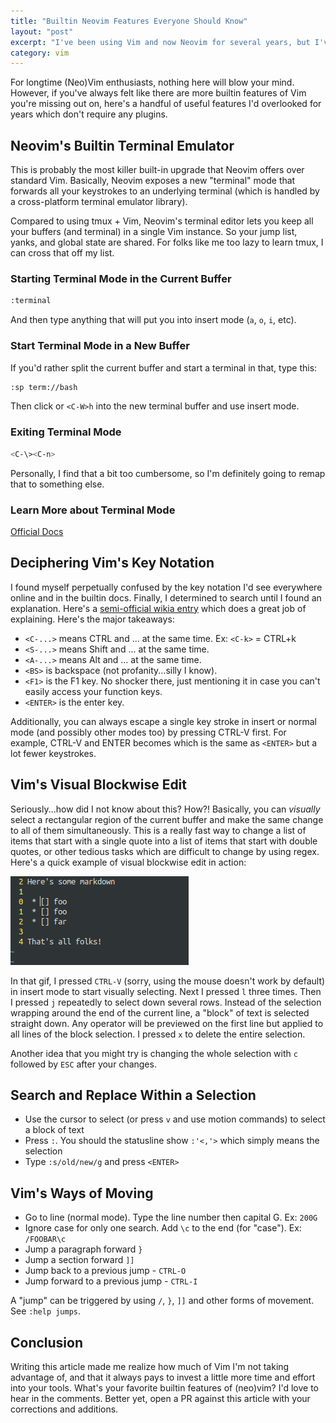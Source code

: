 ```yaml
---
title: "Builtin Neovim Features Everyone Should Know"
layout: "post"
excerpt: "I've been using Vim and now Neovim for several years, but I've never felt like I was taking full advantage of even the basic feature set. Here's my attempt to learn and record some really useful features of (neo)Vim that I should have picked up ages ago."
category: vim
---
```


For longtime (Neo)Vim enthusiasts, nothing here will blow your mind. However, if you've always felt like there are more builtin features of Vim you're missing out on, here's a handful of useful features I'd overlooked for years which don't require any plugins.

## Neovim's Builtin Terminal Emulator

This is probably the most killer built-in upgrade that Neovim offers over standard Vim. Basically, Neovim exposes a new "terminal" mode that forwards all your keystrokes to an underlying terminal (which is handled by a cross-platform terminal emulator library).

Compared to using tmux + Vim, Neovim's terminal editor lets you keep all your buffers (and terminal) in a single Vim instance. So your jump list, yanks, and global state are shared. For folks like me too lazy to learn tmux, I can cross that off my list.

### Starting Terminal Mode in the Current Buffer

```sh
:terminal
```

And then type anything that will put you into insert mode (`a`, `o`, `i`, etc).

### Start Terminal Mode in a New Buffer

If you'd rather split the current buffer and start a terminal in that, type this:

```sh
:sp term://bash
```

Then click or `<C-W>h` into the new terminal buffer and use insert mode.

### Exiting Terminal Mode

```sh
<C-\><C-n>
```

Personally, I find that a bit too cumbersome, so I'm definitely going to remap that to something else.

### Learn More about Terminal Mode

[Official Docs](https://neovim.io/doc/user/nvim_terminal_emulator.html)

## Deciphering Vim's Key Notation

I found myself perpetually confused by the key notation I'd see everywhere online and in the builtin docs. Finally, I determined to search until I found an explanation. Here's a [semi-official wikia entry](http://vim.wikia.com/wiki/Mapping_keys_in_Vim_-_Tutorial_(Part_2)#Key_notation) which does a great job of explaining. Here's the major takeaways:

 * `<C-...>` means CTRL and ... at the same time. Ex: `<C-k>` = CTRL+k
 * `<S-...>` means Shift and ... at the same time.
 * `<A-...>` means Alt and ... at the same time.
 * `<BS>` is backspace (not profanity...silly I know).
 * `<F1>` is the F1 key. No shocker there, just mentioning it in case you can't easily access your function keys.
 * `<ENTER>` is the enter key.

Additionally, you can always escape a single key stroke in insert or normal mode (and possibly other modes too) by pressing CTRL-V first. For example, CTRL-V and ENTER becomes 
 which is the same as `<ENTER>` but a lot fewer keystrokes.

## Vim's Visual Blockwise Edit

Seriously...how did I not know about this? How?! Basically, you can _visually_ select a rectangular region of the current buffer and make the same change to all of them simultaneously. This is a really fast way to change a list of items that start with a single quote into a list of items that start with double quotes, or other tedious tasks which are difficult to change by using regex. Here's a quick example of visual blockwise edit in action:

![Visual blockwise edit in vim](/img/2016/vim-blockwise-edit.gif)

In that gif, I pressed `CTRL-V` (sorry, using the mouse doesn't work by default) in insert mode to start visually selecting. Next I pressed `l` three times. Then I pressed `j` repeatedly to select down several rows. Instead of the selection wrapping around the end of the current line, a "block" of text is selected straight down. Any operator will be previewed on the first line but applied to all lines of the block selection. I pressed `x` to delete the entire selection.

Another idea that you might try is changing the whole selection with `c` followed by `ESC` after your changes.

## Search and Replace Within a Selection

 * Use the cursor to select (or press `v` and use motion commands) to select a block of text
 * Press `:`. You should the statusline show `:'<,'>` which simply means the selection
 * Type `:s/old/new/g` and press `<ENTER>`

## Vim's Ways of Moving

 * Go to line (normal mode). Type the line number then capital G. Ex: `200G`
 * Ignore case for only one search. Add `\c` to the end (for "case"). Ex: `/FOOBAR\c`
 * Jump a paragraph forward `}`
 * Jump a section forward `]]`
 * Jump back to a previous jump - `CTRL-O`
 * Jump forward to a previous jump - `CTRL-I`

A "jump" can be triggered by using `/`, `}`, `]]` and other forms of movement. See `:help jumps`.

## Conclusion

Writing this article made me realize how much of Vim I'm not taking advantage of, and that it always pays to invest a little more time and effort into your tools. What's your favorite builtin features of (neo)vim? I'd love to hear in the comments. Better yet, open a PR against this article with your corrections and additions.
